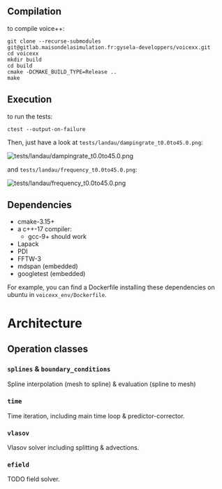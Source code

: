 ## Compilation

to compile voice++:

```
git clone --recurse-submodules git@gitlab.maisondelasimulation.fr:gysela-developpers/voicexx.git
cd voicexx
mkdir build
cd build
cmake -DCMAKE_BUILD_TYPE=Release ..
make
```

## Execution

to run the tests:
```
ctest --output-on-failure
```

Then, just have a look at `tests/landau/dampingrate_t0.0to45.0.png`:

![tests/landau/dampingrate_t0.0to45.0.png](https://gitlab.maisondelasimulation.fr/gysela-developpers/voicexx/-/jobs/artifacts/main/raw/build/tests/landau/dampingrate_t0.0to45.0.png?job=cmake_tests_Release "Landau damping rate")

and `tests/landau/frequency_t0.0to45.0.png`:

![tests/landau/frequency_t0.0to45.0.png](https://gitlab.maisondelasimulation.fr/gysela-developpers/voicexx/-/jobs/artifacts/main/raw/build/tests/landau/frequency_t0.0to45.0.png?job=cmake_tests_Release "Landau damping frequency")

## Dependencies

* cmake-3.15+
* a c++-17 compiler:
  * gcc-9+ should work
* Lapack
* PDI
* FFTW-3
* mdspan (embedded)
* googletest (embedded)

For example, you can find a Dockerfile installing these dependencies on ubuntu in 
`voicexx_env/Dockerfile`.

# Architecture

## Operation classes

### `splines` & `boundary_conditions`

Spline interpolation (mesh to spline) & evaluation (spline to mesh)

### `time`

Time iteration, including main time loop & predictor-corrector.

### `vlasov`

Vlasov solver including splitting & advections.

### `efield`

TODO field solver.


